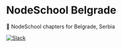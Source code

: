 # NodeSchool Belgrade  
:school: NodeSchool chapters for Belgrade, Serbia  

[![Slack](https://jsbelgrade-slack.herokuapp.com/badge.svg)](https://jsbelgrade-slack.herokuapp.com/)  
